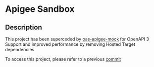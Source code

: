 # Apigee Sandbox

## Description

This project has been superceded by [oas-apigee-mock](../../tools/oas-apigee-mock)
for OpenAPI 3 Support and improved performance by removing Hosted Target 
dependencies.

To access this project, please refer to a previous [commit](https://github.com/apigee/devrel/tree/f05c58dd05156c43a1c401646e948a03e28aa888/references/apigee-sandbox-v1)
